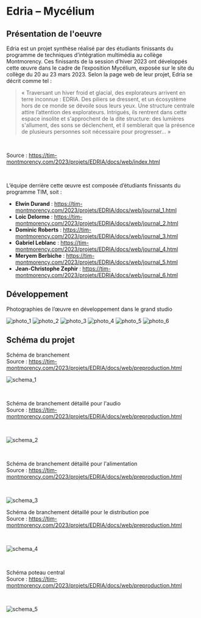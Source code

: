 # Edria – Mycélium #

## Présentation de l'oeuvre ##

Edria est un projet synthèse réalisé par des étudiants finissants du programme de techniques d’intégration multimédia au collège Montmorency. Ces finissants de la session d’hiver 2023 ont développés cette œuvre dans le cadre de l’exposition Mycélium, exposée sur le site du collège du 20 au 23 mars 2023. Selon la page web de leur projet, Edria se décrit comme tel :

> « Traversant un hiver froid et glacial, des explorateurs arrivent en terre inconnue : EDRIA. Des piliers se dressent, et un écosystème hors de ce monde se dévoile sous leurs yeux. Une structure centrale attire l’attention des explorateurs. Intrigués, ils rentrent dans cette espace insolite et s'approchent de la dite structure: des lumières s'allument, des sons se déclenchent, et il semblerait que la présence de plusieurs personnes soit nécessaire pour progresser... »
> 
<br>

Source : https://tim-montmorency.com/2023/projets/EDRIA/docs/web/index.html

<br>

L’équipe derrière cette œuvre est composée d’étudiants finissants du programme TIM, soit :
<br>

* **Elwin Durand** :
https://tim-montmorency.com/2023/projets/EDRIA/docs/web/journal_1.html
* **Loic Delorme** :
https://tim-montmorency.com/2023/projets/EDRIA/docs/web/journal_2.html
* **Dominic Roberts** :
https://tim-montmorency.com/2023/projets/EDRIA/docs/web/journal_3.html
* **Gabriel Leblanc** :
https://tim-montmorency.com/2023/projets/EDRIA/docs/web/journal_4.html
* **Meryem Berbiche** :
https://tim-montmorency.com/2023/projets/EDRIA/docs/web/journal_5.html
* **Jean-Christophe Zephir** :
https://tim-montmorency.com/2023/projets/EDRIA/docs/web/journal_6.html


## Développement ##
Photographies de l’œuvre en développement dans le grand studio
<br>

![photo_1](medias/Mycelium_Edria_plantes.jpg)
![photo_2](medias/Mycelium_Edria_Installation.jpg)
![photo_3](medias/Mycelium_Edria_haut-parleur_interne.jpg)
![photo_4](medias/Mycelium_Edria_haut-parleur_externe.jpg)
![photo_5](medias/Mycelium_Edria_ordinateur.jpg)
![photo_6](medias/Mycelium_Edria_capteur.jpg)
<br>

## Schéma du projet ##

Schéma de branchement
<br>
Source : https://tim-montmorency.com/2023/projets/EDRIA/docs/web/preproduction.html
<br>

![schema_1](medias/Mycelium_Edria_schema_01.png)

<br>

Schéma de branchement détaillé pour l'audio
<br>
Source : https://tim-montmorency.com/2023/projets/EDRIA/docs/web/preproduction.html

<br>

![schema_2](medias/Mycelium_Edria_schema_02.png)

<br>

Schéma de branchement détaillé pour l'alimentation
<br>
Source : https://tim-montmorency.com/2023/projets/EDRIA/docs/web/preproduction.html

<br>

![schema_3](medias/Mycelium_Edria_schema_03.png)
<br>

Schéma de branchement détaillé pour le distribution poe
<br>
Source : https://tim-montmorency.com/2023/projets/EDRIA/docs/web/preproduction.html

<br>

![schema_4](medias/Mycelium_Edria_schema_04.png)

<br>

Schéma poteau central
<br>
Source : https://tim-montmorency.com/2023/projets/EDRIA/docs/web/preproduction.html

<br>

![schema_5](medias/Mycelium_Edria_schema_05.png)

<br>

